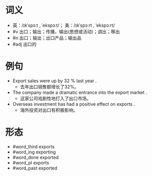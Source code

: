 # 词义
- 英：/ɪkˈspɔːt , ˈekspɔːt/； 美：/ɪkˈspɔːrt , ˈekspɔːrt/
- #v 出口；输出；传播，输出(思想或活动)；调出；移出
- #n 出口；输出；出口产品；输出品
- #adj 出口的
# 例句
- Export sales were up by 32 % last year .
	- 去年出口销售额增长了32%。
- The company made a dramatic entrance into the export market .
	- 这家公司戏剧性地打入了出口市场。
- Overseas investment has had a positive effect on exports .
	- 海外投资对出口有积极影响。
# 形态
- #word_third exports
- #word_ing exporting
- #word_done exported
- #word_pl exports
- #word_past exported
